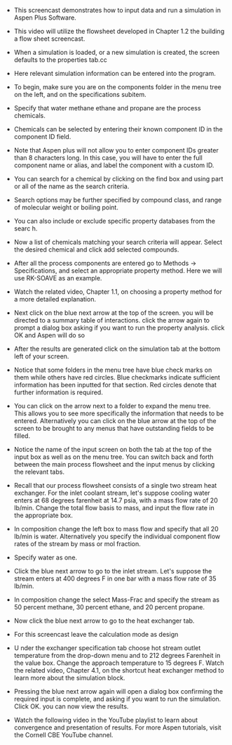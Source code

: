 - This screencast demonstrates how to input data and run a simulation in Aspen Plus Software.

- This video will utilize the flowsheet developed in Chapter 1.2 the building a flow sheet screencast.

- When a simulation is loaded, or a new simulation is created, the screen defaults to the properties tab.cc

- Here relevant simulation information can be entered into the program.

- To begin, make sure you are on the components folder in the menu tree on the left, and on the specifications subitem.

- Specify that water methane ethane and propane are the process chemicals.

- Chemicals can be selected by entering their known component ID in the component ID field.
  
- Note that Aspen plus will not allow you to enter component IDs greater than 8 characters long. In this case, you will have to enter the
  full component name or alias, and label the component with a custom ID.

- You can search for a chemical by clicking on the find box and using part or all of the name as the search criteria.

- Search options may be further specified by compound class, and range of molecular weight or boiling point.

- You can also include or exclude specific property databases from the searc  h.  

- Now a list of chemicals matching your search criteria will appear. Select the desired chemical and click add selected compounds.

- After all the process components are entered go to Methods -> Specifications, and select an appropriate property method. Here we will use RK-SOAVE as an example.

- Watch the related video, Chapter 1.1, on choosing a property method for a more detailed explanation.

- Next click on the blue next arrow at the top of the screen. you will be directed to a summary table of interactions. click the arrow again to prompt a dialog box asking if you want to run the property analysis. click OK and Aspen will do so

- After the results are generated click on the simulation tab at the bottom left of your screen.

- Notice that some folders in the menu tree have blue check marks on them while others have red circles. Blue checkmarks indicate sufficient information has been inputted for that section. Red circles denote that further information is required.

- You can click on the arrow next to a folder to expand the menu tree. This allows you to see more specifically the information that needs to be entered. Alternatively you can click on the blue arrow at the top of the screen to be brought to  any menus that have outstanding fields to be filled.

- Notice the name of the input screen on both the tab at the top of the input box as well as on the menu tree. You can switch back and forth between the main process flowsheet and the input menus by clicking the relevant tabs.

- Recall that our process flowsheet consists of a single two stream heat exchanger. For the inlet coolant stream, let's suppose cooling water enters at 68 degrees farenheit at 14.7 psia, with a mass flow rate of 20 lb/min. Change the total flow basis to mass, and input the flow rate in the appropriate box.

- In composition change the left box to mass flow and specify that all 20 lb/min   is water. Alternatively you specify the individual component flow rates of the stream by mass or mol fraction.

- Specify water as one.

- Click the blue next arrow to go to the inlet stream. Let's suppose the stream enters at 400 degrees F in one bar with a mass flow rate of 35 lb/min.

- In composition change the select Mass-Frac and specify the stream as 50 percent methane, 30 percent ethane, and 20 percent propane.

- Now click the blue next arrow to go to the heat exchanger tab.

- For this screencast leave the calculation mode as design
- U  nder the exchanger specification tab choose hot stream outlet temperature from the drop-down menu and to 212 degrees Farenheit in the value box. Change the approach temperature to 15 degrees F. Watch the related video, Chapter 4.1, on the shortcut heat exchanger method to learn more about the simulation block. 
  
-  Pressing the blue next arrow again will open a dialog box confirming the required input is complete, and asking if you want to run the simulation. Click OK. you can now view the results.

- Watch the following video in the YouTube playlist to learn about convergence and presentation of results. For more Aspen tutorials, visit the Cornell CBE YouTube channel.
